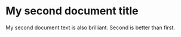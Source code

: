 # My second document title

My second document text is also brilliant.   Second is better than first.